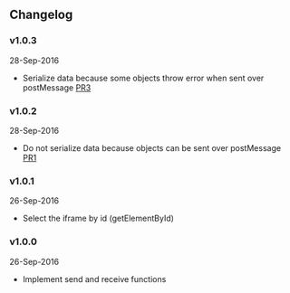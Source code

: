 ## Changelog

### v1.0.3
28-Sep-2016

* Serialize data because some objects throw error when sent over postMessage [PR3](https://github.com/kadirahq/storybook-channel-postmsg/pull/3)

### v1.0.2
28-Sep-2016

* Do not serialize data because objects can be sent over postMessage [PR1](https://github.com/kadirahq/storybook-channel-postmsg/pull/1)

### v1.0.1
26-Sep-2016

* Select the iframe by id (getElementById)

### v1.0.0
26-Sep-2016

* Implement send and receive functions
